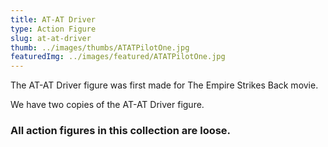 ```yaml
---
title: AT-AT Driver
type: Action Figure
slug: at-at-driver
thumb: ../images/thumbs/ATATPilotOne.jpg
featuredImg: ../images/featured/ATATPilotOne.jpg
---
```


The AT-AT Driver figure was first made for The Empire Strikes Back movie.

We have two copies of the AT-AT Driver figure.

### All action figures in this collection are loose.